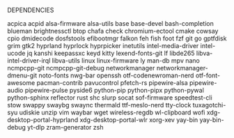 DEPENDENCIES

acpica
acpid
alsa-firmware
alsa-utils
base
base-devel
bash-completion
blueman
brightnessctl
btop
chafa
check
chromium-ectool
cmake
cowsay
cpio
dmidecode
dosfstools
efibootmgr
falkon
feh
fish
foot
fzf
git
go
gptfdisk
grim
gtk2
hyprland
hyprlock
hyprpicker
inetutils
intel-media-driver
intel-ucode
jq
kanshi
keepassxc
keyd
kitty
lexend-fonts-git
lf
libde265
libva-intel-driver-irql
libva-utils
linux
linux-firmware
ly
man-db
mpv
nano
ncmpcpp-git
ncmpcpp-git-debug
networkmanager
networkmanager-dmenu-git
noto-fonts
nwg-bar
openssh
otf-codenewroman-nerd
otf-font-awesome
pacman-contrib
pavucontrol
pfetch-rs
pipewire-alsa
pipewire-audio
pipewire-pulse
pyside6
python-pip
python-pipx
python-pywal
python-sphinx
reflector
rust
shc
slurp
socat
sof-firmware
speedtest-cli
stow
swappy
swaybg
swaync
thermald
ttf-meslo-nerd
tty-clock
tuxagotchi-syu
udiskie
unzip
vim
waybar
wget
wireless-regdb
wl-clipboard
wofi
xdg-desktop-portal-hyprland
xdg-desktop-portal-wlr
xorg-xev
yay-bin
yay-bin-debug
yt-dlp
zram-generator
zsh

